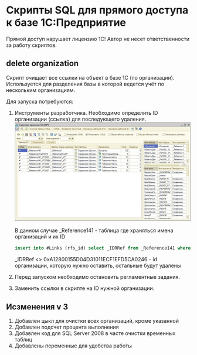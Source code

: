 # Скрипты SQL для прямого доступа к базе 1С:Предприятие

Прямой доступ нарушает лицензию 1С!  Автор не несет ответственности за работу скриптов.

## delete organization
Скрипт очищает все ссылки на объект в базе 1С (по организации). Используется для разделения базы в которой ведется учёт по нескольким организациям. 

Для запуска потребуются:
1. Инструменты разработчика. Необходимо определить ID организации (ссылка) для последующего удаления.
   ![Image alt](https://github.com/horhex64/oneass_sql/raw/main/imag/ir_structure_db.jpg)

   В данном случае _Reference141 - таблица где храняться имена организаций и их ID
   
   ```sql
   insert into #Links (rfs_id) select _IDRRef from _Reference141 where _IDRRef <> 0xA12800155D04D31011ECF1EFD5CA0246
   ```
   _IDRRef <> 0xA12800155D04D31011ECF1EFD5CA0246 - id организации, которую нужно оставить, остальные будут удалены
   
   
3. Перед запуском необходимо остановить регламентные задания.
4. Заменить ссылки в скрипте на ID нужной организации.

## Исзменения v 3
1. Добавлен цыкл для очистки всех организаций, кроме указанной
2. Добавлен подсчет процента выполнения
3. Добавлен код для SQL Server 2008 в часте очистки временных таблиц
4. Добавлены переменные для удобства работы
